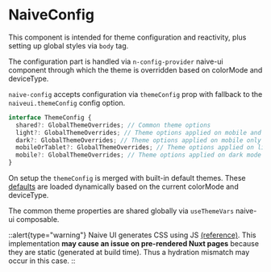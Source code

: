 # NaiveConfig

This component is intended for theme configuration and reactivity, plus setting up global styles via `body` tag. 

The configuration part is handled via `n-config-provider` naive-ui component through which the theme is overridden based on colorMode and deviceType. 

`naive-config` accepts configuration via `themeConfig` prop with fallback to the `naiveui.themeConfig` config option.

```ts
interface ThemeConfig {
  shared?: GlobalThemeOverrides; // Common theme options
  light?: GlobalThemeOverrides; // Theme options applied on mobile and tablet
  dark?: GlobalThemeOverrides; // Theme options applied on mobile only
  mobileOrTablet?: GlobalThemeOverrides; // Theme options applied on light mode
  mobile?: GlobalThemeOverrides; // Theme options applied on dark mode
}
```

On setup the `themeConfig` is merged with built-in default themes. These [defaults](https://github.com/becem-gharbi/nuxt-naiveui/tree/main/src/runtime/theme) are loaded dynamically based on the current colorMode and deviceType.

The common theme properties are shared globally via `useThemeVars` naive-ui composable.

::alert{type="warning"}
Naive UI generates CSS using JS [(reference)](https://www.npmjs.com/package/css-render). This implementation **may cause an issue on pre-rendered Nuxt pages** because they are static (generated at build time). Thus a hydration mismatch may occur in this case.
::